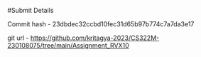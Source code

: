 #Submit Details

Commit hash - 23dbdec32ccbd10fec31d65b97b774c7a7da3e17 <br>

git url - https://github.com/kritagya-2023/CS322M-230108075/tree/main/Assignment_RVX10

